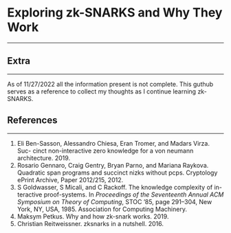 # Exploring zk-SNARKS and Why They Work
---------
## Extra
---------
As of 11/27/2022 all the information present is not complete. This guthub serves as a reference to collect my thoughts as I continue learning zk-SNARKS.

## References
--------------
1. Eli Ben-Sasson, Alessandro Chiesa, Eran Tromer, and Madars Virza. Suc-
cinct non-interactive zero knowledge for a von neumann architecture. 2019.
2. Rosario Gennaro, Craig Gentry, Bryan Parno, and Mariana Raykova.
Quadratic span programs and succinct nizks without pcps. Cryptology
ePrint Archive, Paper 2012/215, 2012.
3. S Goldwasser, S Micali, and C Rackoff. The knowledge complexity of in-
teractive proof-systems. In *Proceedings of the Seventeenth Annual ACM
Symposium on Theory of Computing*, STOC ’85, page 291–304, New York,
NY, USA, 1985. Association for Computing Machinery.
4. Maksym Petkus. Why and how zk-snark works. 2019.
5. Christian Reitweissner. zksnarks in a nutshell. 2016.
